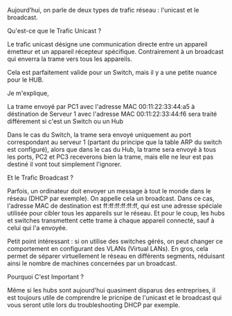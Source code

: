 Aujourd’hui, on parle de deux types de trafic réseau : l'unicast et le broadcast.

Qu'est-ce que le Trafic Unicast ?

Le trafic unicast désigne une communication directe entre un appareil émetteur et un appareil récepteur spécifique. Contrairement à un broadcast qui enverra la trame vers tous les appareils.

Cela est parfaitement valide pour un Switch, mais il y a une petite nuance pour le HUB.

Je m'explique, 

La trame envoyé par PC1 avec l'adresse MAC 00:11:22:33:44:a5 à déstination de Serveur 1 avec l'adresse MAC 00:11:22:33:44:f6 sera traité différement si c'est un Switch ou un Hub

Dans le cas du Switch, la trame sera envoyé uniquement au port correspondant au serveur 1 (partant du principe que la table ARP du switch est configuré), alors que dans le cas du Hub, la trame sera envoyé à tous les ports, PC2 et PC3 receverons bien la trame, mais elle ne leur est pas destiné il vont tout simplement l'ignorer.

Et le Trafic Broadcast ?

Parfois, un ordinateur doit envoyer un message à tout le monde dans le réseau (DHCP par exemple). On appelle cela un broadcast. 
Dans ce cas, l'adresse MAC de destination est ff:ff:ff:ff:ff:ff, qui est une adresse spéciale utilisée pour cibler tous les appareils sur le réseau. 
Et pour le coup, les hubs et switches transmettent cette trame à chaque appareil connecté, sauf à celui qui l'a envoyée.

Petit point intéressant : si on utilise des switches gérés, on peut changer ce comportement en configurant des VLANs (Virtual LANs). En gros, cela permet de séparer virtuellement le réseau en différents segments, réduisant ainsi le nombre de machines concernées par un broadcast.

Pourquoi C'est Important ?

Même si les hubs sont aujourd'hui quasiment disparus des entreprises, il est toujours utile de comprendre le pricnipe de l'unicast et le broadcast qui vous seront utile lors du troubleshooting DHCP par exemple.